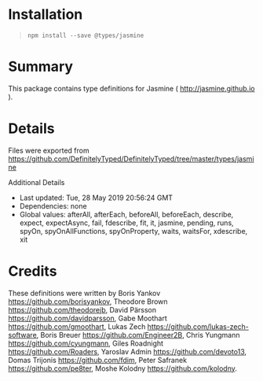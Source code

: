 # Installation
> `npm install --save @types/jasmine`

# Summary
This package contains type definitions for Jasmine ( http://jasmine.github.io ).

# Details
Files were exported from https://github.com/DefinitelyTyped/DefinitelyTyped/tree/master/types/jasmine

Additional Details
 * Last updated: Tue, 28 May 2019 20:56:24 GMT
 * Dependencies: none
 * Global values: afterAll, afterEach, beforeAll, beforeEach, describe, expect, expectAsync, fail, fdescribe, fit, it, jasmine, pending, runs, spyOn, spyOnAllFunctions, spyOnProperty, waits, waitsFor, xdescribe, xit

# Credits
These definitions were written by Boris Yankov <https://github.com/borisyankov>, Theodore Brown <https://github.com/theodorejb>, David Pärsson <https://github.com/davidparsson>, Gabe Moothart <https://github.com/gmoothart>, Lukas Zech <https://github.com/lukas-zech-software>, Boris Breuer <https://github.com/Engineer2B>, Chris Yungmann <https://github.com/cyungmann>, Giles Roadnight <https://github.com/Roaders>, Yaroslav Admin <https://github.com/devoto13>, Domas Trijonis <https://github.com/fdim>, Peter Safranek <https://github.com/pe8ter>, Moshe Kolodny <https://github.com/kolodny>.
